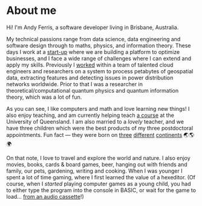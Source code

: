 # About me

Hi! I'm Andy Ferris, a software developer living in Brisbane, Australia.

My technical passions range from data science, data engineering and software design through to maths, physics, and information theory. These days I work at a [start-up](https://elaraai.com) where we are building a platform to optimize businesses, and I face a wide range of challenges where I can extend and apply my skills. Previously I [worked](https://www.fugro.com/our-services/asset-integrity/roames-power) within a team of talented cloud engineers and researchers on a system to process petabytes of geospatial data, extracting features and detecting issues in power distribution networks worldwide. Prior to that I was a researcher in theoretical/computational quantum physics and quantum information theory, which was a lot of fun.

As you can see, I like computers and math and love learning new things! I also enjoy teaching, and am currently helping teach [a course](https://courses.smp.uq.edu.au/MATH2504) at the University of Queensland. I am also married to a _lovely_ teacher, and we have three children which were the best products of my three postdoctoral appointments. Fun fact — they were born on [three](https://uq.edu.au) [different](https://www.usherbrooke.ca/) [continents](https://icfo.eu) 🌏🌎🌍

On that note, I love to travel and explore the world and nature. I also enjoy movies, books, cards & board games, beer, hanging out with friends and family, our pets, gardening, writing and cooking. When I was younger I spent a lot of time gaming, where I first learned the value of a hexeditor. (Of course, when I _started_ playing computer games as a young child, you had to either type the program into the console in BASIC, or wait for the game to load... [from an audio cassette](https://en.wikipedia.org/wiki/Amstrad_CPC_464)!)
